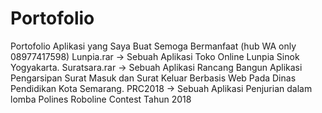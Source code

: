 # Portofolio
Portofolio Aplikasi yang Saya Buat Semoga Bermanfaat (hub WA only 08977417598)
Lunpia.rar -> Sebuah Aplikasi Toko Online Lunpia Sinok Yogyakarta.
Suratsara.rar -> Sebuah Aplikasi Rancang Bangun Aplikasi Pengarsipan Surat Masuk dan Surat Keluar Berbasis Web Pada Dinas Pendidikan Kota Semarang.
PRC2018 -> Sebuah Aplikasi Penjurian dalam lomba Polines Roboline Contest Tahun 2018
